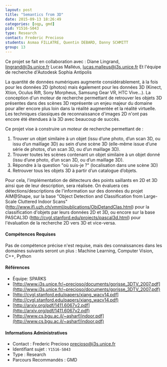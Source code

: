 ```yaml
---
layout: post
title: "Semantics from 3D"
date: 2015-09-13 18:26:49
categories: [oqp, gmd]
pid: Y1516-S043
type: Research
contact: Frederic Precioso
students: Asmaa FILLATRE, Quentin DEBARD, Danny SCHMITT
group: 13
---
```

       
Ce projet se fait en collaboration avec :
Diane Lingrand, lingrand@i3s.unice.fr
Lucas Malléus, lucas.malleus@i3s.unice.fr
Et l'équipe de recherche d'Autodesk Sophia Antipolis

La quantité de données numériques augmente considérablement, à la fois pour les données 2D (photos) mais également pour les données 3D (Kinect, Xtion, Oculus Rift, Sony Morpheus, Samsung Gear VR, HTC Vive...). La conception d'un moteur de recherche permettant de retrouver les objets 3D présentes dans des scènes 3D représente un enjeu majeur du domaine pour aller encore plus loin dans la réalité augmentée et la réalité virtuelle. Les techniques classiques de reconnaissance d'images 2D n'ont pas encore été étendues à la 3D avec beaucoup de succès.

Ce projet vise à construire un moteur de recherche permettant de :
1. Trouver un objet similaire à un objet (issu d’une photo, d’un scan 3D, ou issu d’un maillage 3D) au sein d’une scène 3D (elle-même issue d’une série de photos, d’un scan 3D, ou d’un maillage 3D).
2. Trouver toutes les scènes contenant un objet similaire à un objet donné (issu d’une photo, d’un scan 3D, ou d’un maillage 3D).
3. Répondre à la question "où suis-je ?" (localisation dans une scène 3D)
4. Retrouver tous les objets 3D à partir d’un catalogue d’objets.

Pour cela, l'implémentation de détecteurs des points saillants en 2D et 3D ainsi que de leur description, sera réalisée. On évaluera ces détections/descriptions de l'information sur des données du projet AIM@Shape, sur la base "Object Detection and Classification from Large-Scale Cluttered Indoor Scans" (http://www.ifi.uzh.ch/vmml/publications/ObjDetandClas.html) pour la classification d'objets par leurs données 2D et 3D, ou encore sur la base PASCAL3D (http://cvgl.stanford.edu/projects/pascal3d.html) pour l'évaluation de la recherche 2D vers 3D et vice-versa.

#### Compétences Requises
Pas de compétence précise n'est requise, mais des connaissances dans les domaines suivants seront un plus :
Machine Learning, Computer Vision, C++, Python


#### Références

  * Équipe: SPARKS
  * [http://www.i3s.unice.fr/~precioso/documents/gorisse_3DTV_2007.pdf](http://www.i3s.unice.fr/~precioso/documents/gorisse_3DTV_2007.pdf)
  * [http://cvgl.stanford.edu/papers/xiang_wacv14.pdf](http://cvgl.stanford.edu/papers/xiang_wacv14.pdf)
  * [http://arxiv.org/pdf/1411.6067v2.pdf](http://arxiv.org/pdf/1411.6067v2.pdf)
  * [http://www.cs.bgu.ac.il/~asharf/indoor.pdf](http://www.cs.bgu.ac.il/~asharf/indoor.pdf)

#### Informations Administratives
  * Contact : Frederic Precioso <precioso@i3s.unice.fr>
  * Identifiant sujet : `Y1516-S043`
  * Type : Research
  * Parcours Recommandés : GMD
     
